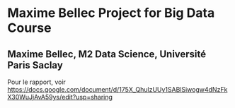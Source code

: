 # Maxime Bellec Project for Big Data Course
## Maxime Bellec, M2 Data Science, Université Paris Saclay
Pour le rapport, voir https://docs.google.com/document/d/175X_QhulzUUy1SABlSiwogw4dNzFkX30WuJjAvA59ys/edit?usp=sharing
